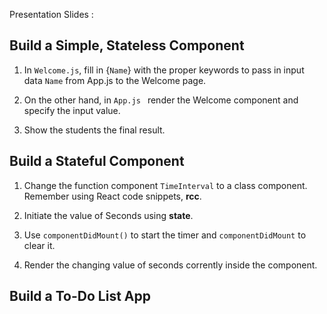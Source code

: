 Presentation Slides :

## Build a Simple, Stateless Component

1. In `Welcome.js`, fill in {`Name`} with the proper keywords to pass in input data `Name` from App.js to the Welcome page.

2. On the other hand, in `App.js ` render the Welcome component and specify the input value.

3. Show the students the final result.

## Build a Stateful Component

1. Change the function component `TimeInterval` to a class component. Remember using React code snippets, **rcc**.

2. Initiate the value of Seconds using **state**.

3. Use `componentDidMount()` to start the timer and `componentDidMount` to clear it.

4. Render the changing value of seconds corrently inside the component.

## Build a To-Do List App
